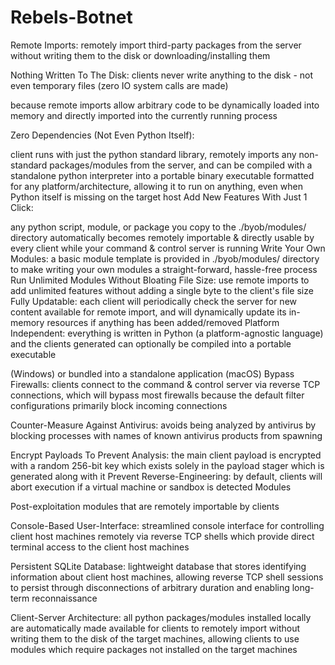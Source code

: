 # Rebels-Botnet
Remote Imports: 
remotely import third-party packages from the server without writing them to the disk or downloading/installing them

Nothing Written To The Disk: clients never write anything to the disk - not even temporary files (zero IO system calls are made) 

because remote imports allow arbitrary code to be dynamically loaded into memory and directly imported into the currently running process

Zero Dependencies (Not Even Python Itself):

 client runs with just the python standard library, remotely imports any non-standard packages/modules from the server, and can be compiled with a standalone python interpreter into a portable binary executable formatted for any platform/architecture, allowing it to run on anything, even when Python itself is missing on the target host
Add New Features With Just 1 Click:

 any python script, module, or package you copy to the ./byob/modules/ directory automatically becomes remotely importable & directly usable by every client while your command & control server is running
Write Your Own Modules: a basic module template is provided in ./byob/modules/ directory to make writing your own modules a straight-forward, hassle-free process
Run Unlimited Modules Without Bloating File Size: use remote imports to add unlimited features without adding a single byte to the client's file size
Fully Updatable: each client will periodically check the server for new content available for remote import, and will dynamically update its in-memory resources if anything has been added/removed
Platform Independent: everything is written in Python (a platform-agnostic language) and the clients generated can optionally be compiled into a portable executable 

(Windows) or bundled into a standalone application (macOS)
Bypass Firewalls: clients connect to the command & control server via reverse TCP connections, which will bypass most firewalls because the default filter configurations primarily block incoming connections


Counter-Measure Against Antivirus: avoids being analyzed by antivirus by blocking processes with names of known antivirus products from spawning

Encrypt Payloads To Prevent Analysis: the main client payload is encrypted with a random 256-bit key which exists solely in the payload stager which is generated along with it
Prevent Reverse-Engineering: by default, clients will abort execution if a virtual machine or sandbox is detected
Modules

Post-exploitation modules that are remotely importable by clients

Console-Based 
User-Interface: streamlined console interface for controlling client host machines remotely via reverse TCP shells which provide direct terminal access to the client host machines

Persistent SQLite Database:
lightweight database that stores identifying information about client host machines, allowing reverse TCP shell sessions to persist through disconnections of arbitrary duration and enabling long-term reconnaissance

Client-Server Architecture: all python packages/modules installed locally are automatically made available for clients to remotely import without writing them to the disk of the target machines, allowing clients to use modules which require packages not installed on the target machines
